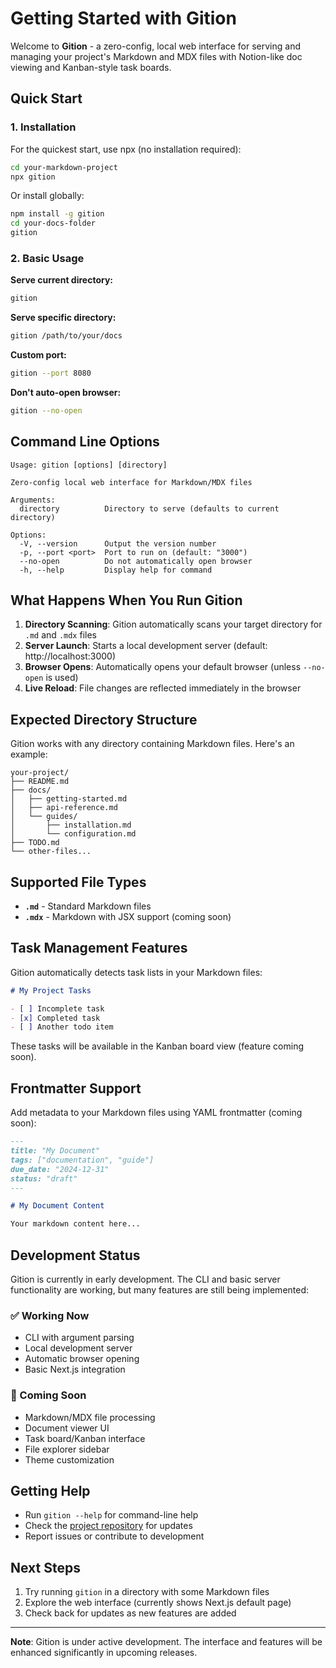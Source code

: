 # Getting Started with Gition

Welcome to **Gition** - a zero-config, local web interface for serving and managing your project's Markdown and MDX files with Notion-like doc viewing and Kanban-style task boards.

## Quick Start

### 1. Installation

For the quickest start, use npx (no installation required):

```bash
cd your-markdown-project
npx gition
```

Or install globally:

```bash
npm install -g gition
cd your-docs-folder
gition
```

### 2. Basic Usage

**Serve current directory:**

```bash
gition
```

**Serve specific directory:**

```bash
gition /path/to/your/docs
```

**Custom port:**

```bash
gition --port 8080
```

**Don't auto-open browser:**

```bash
gition --no-open
```

## Command Line Options

```
Usage: gition [options] [directory]

Zero-config local web interface for Markdown/MDX files

Arguments:
  directory          Directory to serve (defaults to current directory)

Options:
  -V, --version      Output the version number
  -p, --port <port>  Port to run on (default: "3000")
  --no-open          Do not automatically open browser
  -h, --help         Display help for command
```

## What Happens When You Run Gition

1. **Directory Scanning**: Gition automatically scans your target directory for `.md` and `.mdx` files
2. **Server Launch**: Starts a local development server (default: http://localhost:3000)
3. **Browser Opens**: Automatically opens your default browser (unless `--no-open` is used)
4. **Live Reload**: File changes are reflected immediately in the browser

## Expected Directory Structure

Gition works with any directory containing Markdown files. Here's an example:

```
your-project/
├── README.md
├── docs/
│   ├── getting-started.md
│   ├── api-reference.md
│   └── guides/
│       ├── installation.md
│       └── configuration.md
├── TODO.md
└── other-files...
```

## Supported File Types

- **`.md`** - Standard Markdown files
- **`.mdx`** - Markdown with JSX support (coming soon)

## Task Management Features

Gition automatically detects task lists in your Markdown files:

```markdown
# My Project Tasks

- [ ] Incomplete task
- [x] Completed task
- [ ] Another todo item
```

These tasks will be available in the Kanban board view (feature coming soon).

## Frontmatter Support

Add metadata to your Markdown files using YAML frontmatter (coming soon):

```markdown
---
title: "My Document"
tags: ["documentation", "guide"]
due_date: "2024-12-31"
status: "draft"
---

# My Document Content

Your markdown content here...
```

## Development Status

Gition is currently in early development. The CLI and basic server functionality are working, but many features are still being implemented:

### ✅ Working Now

- CLI with argument parsing
- Local development server
- Automatic browser opening
- Basic Next.js integration

### 🚧 Coming Soon

- Markdown/MDX file processing
- Document viewer UI
- Task board/Kanban interface
- File explorer sidebar
- Theme customization

## Getting Help

- Run `gition --help` for command-line help
- Check the [project repository](https://github.com/romainframe/gition) for updates
- Report issues or contribute to development

## Next Steps

1. Try running `gition` in a directory with some Markdown files
2. Explore the web interface (currently shows Next.js default page)
3. Check back for updates as new features are added

---

**Note**: Gition is under active development. The interface and features will be enhanced significantly in upcoming releases.
